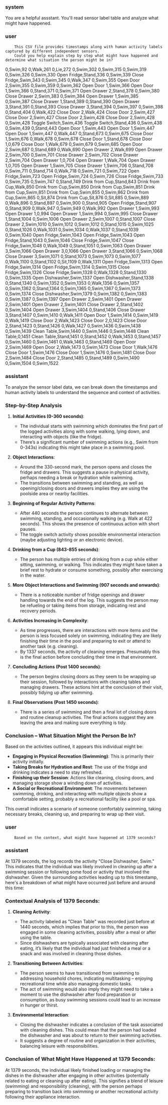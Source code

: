 ### system
You are a helpful assstant. You'll read sensor label table and analyze what might have happened.
### user

        This CSV file provides timestamps along with human activity labels captured by different independent sensors.
        Could you help explain step by step what might have happened and determine what situation the person might be in?
    
0,Swim,92
0,Walk,261
0,Lie,272
0,Swim,302
0,Swim,315
0,Swim,319
0,Swim,326
0,Swim,330
Open Fridge,Stand,336
0,Swim,339
Close Fridge,Swim,343
0,Swim,345
0,Walk,347
0,Swim,355
Open Door 2,Swim,355
0,Swim,359
0,Swim,362
Open Door 1,Swim,366
Open Door 1,Swim,366
0,Stand,371
0,Swim,371
Open Drawer 2,Stand,378
0,Swim,380
Close Drawer 2,Swim,383
0,Swim,384
Open Drawer 1,Swim,385
0,Swim,387
Close Drawer 1,Stand,389
0,Stand,390
Open Drawer 3,Stand,391
0,Stand,393
Close Drawer 3,Stand,394
0,Swim,397
0,Swim,398
0,Stand,404
0,Walk,422
Close Door 2,Walk,424
Close Door 2,Swim,427
Close Door 2,Swim,427
Close Door 2,Swim,428
Close Door 2,Swim,428
0,Swim,428
Toggle Switch,Swim,436
Toggle Switch,Stand,436
0,Swim,438
0,Swim,439
0,Stand,443
Open Door 1,Swim,443
Open Door 1,Swim,447
Open Door 1,Swim,447
0,Walk,447
0,Stand,673
0,Swim,675
Close Door 1,Swim,676
0,Walk,678
0,Swim,678
Close Door 1,Stand,678
Close Door 1,0,679
Close Door 1,Walk,679
0,Swim,679
0,Swim,685
Open Door 2,Swim,687
0,Stand,689
0,Walk,690
Open Drawer 2,Walk,699
Open Drawer 2,Swim,700
0,Swim,701
Close Drawer 2,Swim,702
Close Drawer 2,Swim,704
Open Drawer 1,0,704
Open Drawer 1,Walk,704
Open Drawer 1,0,705
Open Drawer 1,Swim,705
Close Drawer 1,Swim,706
0,Stand,708
0,Swim,711
0,Stand,714
0,Walk,718
0,Swim,721
0,Swim,722
Open Fridge,Swim,723
Open Fridge,Swim,724
0,Swim,726
Close Fridge,Swim,733
0,Swim,735
0,Swim,747
0,Stand,749
Drink from Cup,Stand,843
Drink from Cup,Walk,850
Drink from Cup,Swim,850
Drink from Cup,Swim,851
Drink from Cup,Swim,851
Drink from Cup,Swim,855
0,Swim,862
Drink from Cup,Swim,865
0,Sit,874
Drink from Cup,Sit,876
0,Sit,885
0,Swim,889
0,Walk,896
0,Stand,897
0,Swim,900
0,Stand,905
Open Fridge,Stand,907
0,Stand,909
0,Walk,947
0,Swim,949
0,Walk,992
Open Drawer 1,Swim,993
Open Drawer 1,0,994
Open Drawer 1,Swim,994
0,Swim,995
Close Drawer 1,Stand,1004
0,Swim,1006
Open Drawer 2,Swim,1007
0,Stand,1007
Close Drawer 2,Swim,1010
0,Swim,1012
0,Swim,1012
0,Stand,1015
0,Swim,1025
0,Stand,1026
0,Walk,1031
0,Swim,1034
0,Walk,1037
0,Stand,1039
0,Swim,1040
Open Fridge,Swim,1043
Open Fridge,Swim,1043
Open Fridge,Stand,1043
0,Swim,1046
Close Fridge,Swim,1047
Close Fridge,Swim,1048
0,Walk,1049
0,Stand,1051
0,Swim,1063
Open Drawer 3,Swim,1066
Open Drawer 3,0,1066
Open Drawer 3,Stand,1066
0,Swim,1068
Close Drawer 3,Swim,1071
0,Stand,1073
0,Swim,1073
0,Swim,1077
0,Walk,1100
0,Stand,1102
0,Sit,1109
0,Walk,1311
Open Fridge,Swim,1313
Open Fridge,Swim,1314
Open Fridge,Swim,1314
0,Swim,1315
Close Fridge,Swim,1326
Close Fridge,Swim,1328
0,Walk,1328
0,Stand,1330
0,Swim,1335
Open Dishwasher,Swim,1337
Open Dishwasher,Stand,1338
0,Stand,1340
0,Swim,1352
0,Swim,1353
0,Walk,1356
0,Swim,1357
0,Swim,1362
0,Stand,1364
0,Swim,1365
0,Swim,1367
0,Swim,1373
0,Swim,1374
Close Dishwasher,Swim,1379
0,Swim,1382
0,Swim,1383
0,Swim,1387
0,Swim,1397
Open Drawer 2,Swim,1401
Open Drawer 2,Swim,1401
Open Drawer 2,Swim,1401
Close Drawer 2,Stand,1402
0,Swim,1404
Open Drawer 3,Swim,1404
0,Stand,1406
Close Drawer 3,Stand,1407
0,Swim,1410
0,Walk,1411
Open Door 1,Swim,1414
0,Swim,1419
0,Walk,1419
Close Door 2,Walk,1423
Close Door 2,0,1423
Close Door 2,Stand,1423
0,Stand,1426
0,Walk,1427
0,Swim,1436
0,Swim,1438
0,Swim,1439
Clean Table,Swim,1440
0,Swim,1446
0,Swim,1448
Clean Table,0,1451
Clean Table,Stand,1451
0,Stand,1452
0,Walk,1453
0,Stand,1457
0,Swim,1460
0,Swim,1461
0,Walk,1463
0,Stand,1469
Open Door 2,Swim,1469
Open Door 2,Walk,1473
0,Swim,1473
Close Door 1,Walk,1476
Close Door 1,Swim,1476
Close Door 1,Swim,1476
0,Swim,1481
Close Door 2,Swim,1484
Close Door 2,Stand,1485
0,Stand,1489
0,Swim,1490
0,Swim,1504
0,Swim,1522

### assistant
To analyze the sensor label data, we can break down the timestamps and human activity labels to understand the sequence and context of activities. 

### Step-by-Step Analysis

1. **Initial Activities (0-360 seconds)**:
   - The individual starts with swimming which dominates the first part of the logged activities along with some walking, lying down, and interacting with objects (like the fridge).
   - There’s a significant number of swimming actions (e.g., Swim from 0-343s) indicating this might take place in a swimming pool.

2. **Object Interactions**:
   - Around the 330-second mark, the person opens and closes the fridge and drawers. This suggests a pause in physical activity, perhaps needing a break or hydration while swimming.
   - The transitions between swimming and standing, as well as opening/closing doors and drawers implies they are using the poolside area or nearby facilities.

3. **Beginning of Regular Activity Patterns**:
   - After 440 seconds the person continues to alternate between swimming, standing, and occasionally walking (e.g. Walk at 422 seconds). This shows the presence of continuous action with short pauses.
   - The toggle switch activity shows possible environmental interaction (maybe adjusting lighting or an electronic device).

4. **Drinking from a Cup (843-855 seconds)**:
   - The person has multiple entries of drinking from a cup while either sitting, swimming, or walking. This indicates they might have taken a brief rest to hydrate or consume something, possibly after exercising in the water.

5. **More Object Interactions and Swimming (907 seconds and onwards)**:
   - There is a noticeable number of fridge openings and drawer handling towards the end of the log. This suggests the person may be refueling or taking items from storage, indicating rest and recovery periods.

6. **Activities Increasing in Complexity**:
   - As time progresses, there are interactions with more items and the person is less focused solely on swimming, indicating they are likely finishing their time in the pool and preparing to exit or attend to another task (e.g. cleaning).
   - By 1337 seconds, the activity of cleaning emerges. Presumably this is the final action before concluding their time in that environment.

7. **Concluding Actions (Post 1400 seconds)**:
   - The person begins closing doors as they seem to be wrapping up their session, followed by interactions with cleaning tables and managing drawers. These actions hint at the conclusion of their visit, possibly tidying up after swimming.

8. **Final Observations (Post 1450 seconds)**:
   - There is a series of swimming and then a final lot of closing doors and routine cleanup activities. The final actions suggest they are leaving the area and making sure everything is tidy.

### Conclusion – What Situation Might the Person Be In?

Based on the activities outlined, it appears this individual might be:
- **Engaging in Physical Recreation (Swimming)**: This is primarily their activity initially.
- **Taking Breaks for Hydration and Rest**: The use of the fridge and drinking indicates a need to stay refreshed.
- **Finishing up their Session**: Actions like cleaning, closing doors, and managing storage show a winding down of activities.
- **A Social or Recreational Environment**: The movements between swimming, drinking, and interacting with multiple objects show a comfortable setting, probably a recreational facility like a pool or spa.

This overall indicates a scenario of someone comfortably swimming, taking necessary breaks, cleaning up, and preparing to wrap up their visit.
### user

        Based on the context, what might have happened at 1379 seconds?
    
### assistant
At 1379 seconds, the log records the activity "Close Dishwasher, Swim." This indicates that the individual was likely involved in cleaning up after a swimming session or following some food or activity that involved the dishwasher. Given the surrounding activities leading up to this timestamp, here's a breakdown of what might have occurred just before and around this time:

### Contextual Analysis of 1379 Seconds:

1. **Cleaning Activity**: 
   - The activity labeled as "Clean Table" was recorded just before at 1440 seconds, which implies that prior to this, the person was engaged in some cleaning activities, possibly after a meal or after using the table.
   - Since dishwashers are typically associated with cleaning after eating, it’s likely that the individual had just finished a meal or a snack and was involved in cleaning those dishes.

2. **Transitioning Between Activities**: 
   - The person seems to have transitioned from swimming to addressing household chores, indicating multitasking – enjoying recreational time while also managing domestic tasks.
   - The act of swimming would also imply they might need to take a moment to use the dishwasher after food preparation or consumption, as busy swimming sessions could lead to an increase in hunger or thirst.

3. **Environmental Interaction**: 
   - Closing the dishwasher indicates a conclusion of the task associated with cleaning dishes. This could mean that the person had loaded the dishwasher and was about to return to their swimming activities.
   - It suggests a degree of routine and organization in their activities, balancing leisure with responsibilities.

### Conclusion of What Might Have Happened at 1379 Seconds:
At 1379 seconds, the individual likely finished loading or managing the dishes in the dishwasher after engaging in other activities (potentially related to eating or cleaning up after eating). This signifies a blend of leisure (swimming) and responsibility (cleaning), with the person perhaps preparing to transition back into swimming or another recreational activity following their appliance interaction.
